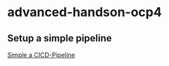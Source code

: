 # advanced-handson-ocp4

## Setup a simple pipeline 

[Simple a CICD-Pipeline](simple-pipeline/simple-pipeline.adoc)

